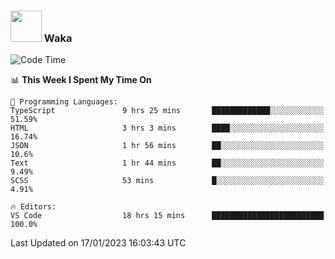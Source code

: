 ### <img src="https://media.giphy.com/media/VgCDAzcKvsR6OM0uWg/giphy.gif" width="50"> Waka

  <!--START_SECTION:waka-->
![Code Time](http://img.shields.io/badge/Code%20Time-1%2C184%20hrs%2053%20mins-blue)

📊 **This Week I Spent My Time On** 

```text
💬 Programming Languages: 
TypeScript               9 hrs 25 mins       █████████████░░░░░░░░░░░░   51.59% 
HTML                     3 hrs 3 mins        ████░░░░░░░░░░░░░░░░░░░░░   16.74% 
JSON                     1 hr 56 mins        ██░░░░░░░░░░░░░░░░░░░░░░░   10.6% 
Text                     1 hr 44 mins        ██░░░░░░░░░░░░░░░░░░░░░░░   9.49% 
SCSS                     53 mins             █░░░░░░░░░░░░░░░░░░░░░░░░   4.91%

🔥 Editors: 
VS Code                  18 hrs 15 mins      █████████████████████████   100.0%

```


 Last Updated on 17/01/2023 16:03:43 UTC
<!--END_SECTION:waka-->
